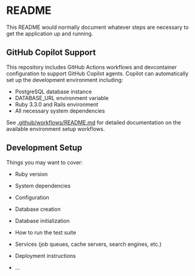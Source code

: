 # README

This README would normally document whatever steps are necessary to get the
application up and running.

## GitHub Copilot Support

This repository includes GitHub Actions workflows and devcontainer configuration to support GitHub Copilot agents. Copilot can automatically set up the development environment including:

- PostgreSQL database instance
- DATABASE_URL environment variable
- Ruby 3.3.0 and Rails environment
- All necessary system dependencies

See [.github/workflows/README.md](.github/workflows/README.md) for detailed documentation on the available environment setup workflows.

## Development Setup

Things you may want to cover:

* Ruby version

* System dependencies

* Configuration

* Database creation

* Database initialization

* How to run the test suite

* Services (job queues, cache servers, search engines, etc.)

* Deployment instructions

* ...
